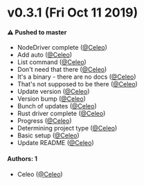 # v0.3.1 (Fri Oct 11 2019)

#### ⚠️  Pushed to master

- NodeDriver complete  ([@Celeo](https://github.com/Celeo))
- Add auto  ([@Celeo](https://github.com/Celeo))
- List command  ([@Celeo](https://github.com/Celeo))
- Don't need that there  ([@Celeo](https://github.com/Celeo))
- It's a binary - there are no docs  ([@Celeo](https://github.com/Celeo))
- That's not supposed to be there  ([@Celeo](https://github.com/Celeo))
- Update version  ([@Celeo](https://github.com/Celeo))
- Version bump  ([@Celeo](https://github.com/Celeo))
- Bunch of updates  ([@Celeo](https://github.com/Celeo))
- Rust driver complete  ([@Celeo](https://github.com/Celeo))
- Progress  ([@Celeo](https://github.com/Celeo))
- Determining project type  ([@Celeo](https://github.com/Celeo))
- Basic setup  ([@Celeo](https://github.com/Celeo))
- Update README  ([@Celeo](https://github.com/Celeo))

#### Authors: 1

- Celeo ([@Celeo](https://github.com/Celeo))